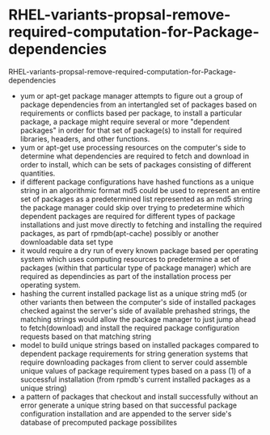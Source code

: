 # RHEL-variants-propsal-remove-required-computation-for-Package-dependencies
RHEL-variants-propsal-remove-required-computation-for-Package-dependencies

* yum or apt-get package manager attempts to figure out a group of package dependencies from an intertangled 
set of packages based on requirements or conflicts based per package, to install a particular package, a package 
might require several or more "dependent packages" in order for that set of package(s) to install for required 
libraries, headers, and other functions.
* yum or apt-get use processing resources on the computer's side to determine what dependencies are 
required to fetch and download in order to install, which can be sets of packages consisting of different quantities. 
* if different package configurations have hashed functions as a unique string in an algorithmic format md5 could be used to represent an entire set of packages as a predetermined list represented as an md5 string
the package manager could skip over trying to predetermine which dependent packages are required for different
types of package installations and just move directly to fetching and installing the required packages, 
as part of rpmdb(apt-cache) possibly or another downloadable data set type
* it would require a dry run of every known package based per operating system which uses computing resources to predetermine a set of packages (within that particular type of package manager) which are required as dependincies 
as part of the installation process per operating system.
* hashing the current installed package list as a unique string md5 (or other variants then between the computer's side of installed packages checked against the server's side of available prehashed strings, the matching strings would allow the package manager to just jump ahead to fetch(download) and install the required package configuration requests based on that matching string
* model to build unique strings based on installed packages compared to dependent package requirements for string generation systems that require downloading packages from client to server could assemble unique values of package requirement types
based on a pass (1) of a successful installation (from rpmdb's current installed packages as a unique string)
* a pattern of packages that checkout and install successfully without an error generate a unique string based on that successful package configuration installation and are appended to the server side's database of precomputed package possibilites
